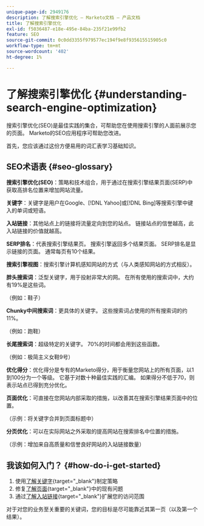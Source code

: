 ```yaml
---
unique-page-id: 2949176
description: 了解搜索引擎优化 — Marketo文档 — 产品文档
title: 了解搜索引擎优化
exl-id: f5036487-e18e-495e-84ba-235f21e99fb2
feature: SEO
source-git-commit: 0c0dd3355f979577ec194f9e8f935615515905c0
workflow-type: tm+mt
source-wordcount: '402'
ht-degree: 1%

---
```


# 了解搜索引擎优化 {#understanding-search-engine-optimization}

搜索引擎优化(SEO)是最佳实践的集合，可帮助您在使用搜索引擎的人面前展示您的页面。 Marketo的SEO应用程序可帮助您改进。

首先，您应该通过这份方便易用的词汇表学习基础知识。

## SEO术语表 {#seo-glossary}

**搜索引擎优化(SEO)**：策略和技术组合，用于通过在搜索引擎结果页面(SERP)中获取高排名位置来增加网站流量。

**关键字**：关键字是用户在Google、[!DNL Yahoo]或[!DNL Bing]等搜索引擎中键入的单词或短语。

**入站链接**：其他站点上的链接将流量定向到您的站点。 链接站点的信誉越高，此入站链接的价值就越高。

**SERP排名**：代表搜索引擎结果页。 搜索引擎返回多个结果页面。 SERP排名是显示链接的页面。 通常每页有10个结果。

**搜索引擎视图**：搜索引擎计算机感知网站的方式（与人类感知网站的方式相反）。

**胖头搜索词**：泛型关键字，用于投射非常大的网。 在所有使用的搜索词中，大约有19%是这些词。

（例如：鞋子）

**Chunky中间搜索词**：更具体的关键字。 这些搜索词占使用的所有搜索词的约11%。

（例如：跑鞋）

**长尾搜索词**：超级特定的关键字。 70%的时间都会用到这些函数。

（例如：极简主义女鞋9号）

**优化得分**：优化得分是专有的Marketo得分，用于衡量您网站上的所有页面，以1到100分为一个等级。 它基于对数十种最佳实践的汇编。 如果得分不低于70，则表示站点已得到充分优化。

**页面优化**：可直接在您网站内部采取的措施，以改善其在搜索引擎结果页面中的位置。

（示例：将关键字合并到页面标题中）

**分页优化**：可以在实际网站之外采取的提高网站在搜索排名中位置的措施。

（示例：增加来自高质量和信誉良好网站的入站链接数量）

## 我该如何入门？ {#how-do-i-get-started}

1. 使用[了解关键字](/help/marketo/product-docs/additional-apps/seo/keywords/seo-understanding-keywords.md){target="_blank"}制定策略
1. 修复[了解页面](/help/marketo/product-docs/additional-apps/seo/pages/seo-understanding-pages.md){target="_blank"}中的现有问题
1. 通过[了解入站链接](/help/marketo/product-docs/additional-apps/seo/inbound-links/seo-understanding-inbound-links.md){target="_blank"}扩展您的访问范围

对于对您的业务至关重要的关键词，您的目标是尽可能靠近其第一页（以及第一个结果）。
